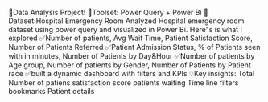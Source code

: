 🚀Data Analysis Project!
🔎Toolset: Power Query + Power Bi
📶Dataset:Hospital Emergency Room
Analyzed Hospital emergency room dataset using power query and visualized in Power Bi. Here"s is what I explored 
✅Number of patients, Avg Wait Time, Patient Satisfaction Score, Number of Patients Referred 
✅Patient Admission Status, % of Patients seen with in minutes, Number of Patients by Day&Hour
✅Number of patients by Age group, Number of patients by Gender, Number of Patients by Patient race
✅built a dynamic dashboard with filters and KPIs
💡Key insights:
Total Number of patiens
satisfaction score
patients waiting Time line
filters
bookmarks
Patient details
